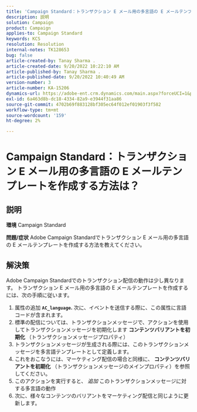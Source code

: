 ```yaml
---
title: 'Campaign Standard：トランザクション E メール用の多言語の E メールテンプレートを作成する方法？'
description: 説明
solution: Campaign
product: Campaign
applies-to: Campaign Standard
keywords: KCS
resolution: Resolution
internal-notes: TK128653
bug: false
article-created-by: Tanay Sharma .
article-created-date: 9/20/2022 10:22:10 AM
article-published-by: Tanay Sharma .
article-published-date: 9/20/2022 10:40:49 AM
version-number: 3
article-number: KA-15206
dynamics-url: https://adobe-ent.crm.dynamics.com/main.aspx?forceUCI=1&pagetype=entityrecord&etn=knowledgearticle&id=da09ec12-ce38-ed11-9db1-002248086735
exl-id: 6a463d8b-dc18-4334-82a9-e3944f31aa86
source-git-commit: 4702b69f883128bf305ec64f012ef01903f3f582
workflow-type: tm+mt
source-wordcount: '159'
ht-degree: 2%

---
```


# Campaign Standard：トランザクション E メール用の多言語の E メールテンプレートを作成する方法は？

## 説明

<b>環境</b>
Campaign Standard


<b>問題/症状</b>
Adobe Campaign Standardでトランザクション E メール用の多言語の E メールテンプレートを作成する方法を教えてください。


## 解決策




Adobe Campaign Standardでのトランザクション配信の動作は少し異なります。 トランザクション E メール用の多言語の E メールテンプレートを作成するには、次の手順に従います。



1. 属性の追加 <b>`AC_language`. </b>次に、イベントを送信する際に、この属性に言語コードが含まれます。
2. 標準の配信については、トランザクションメッセージで、アクションを使用してトランザクションメッセージを初期化します <b>コンテンツバリアントを初期化 </b>（トランザクションメッセージプロパティ）
3. トランザクションメッセージが生成される際には、このトランザクションメッセージを多言語テンプレートとして定義します。
4. これをおこなうには、マーケティング配信の場合と同様に、 <b>コンテンツバリアントを初期化</b> （トランザクションメッセージのメインプロパティ）を参照してください。
5. このアクションを実行すると、 *追加* このトランザクションメッセージに対する多言語の動作
6. 次に、様々なコンテンツのバリアントをマーケティング配信と同じように更新します。
